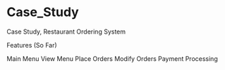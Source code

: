 # Case_Study
Case Study, Restaurant Ordering System

Features (So Far)

Main Menu
View Menu
Place Orders
Modify Orders
Payment Processing
